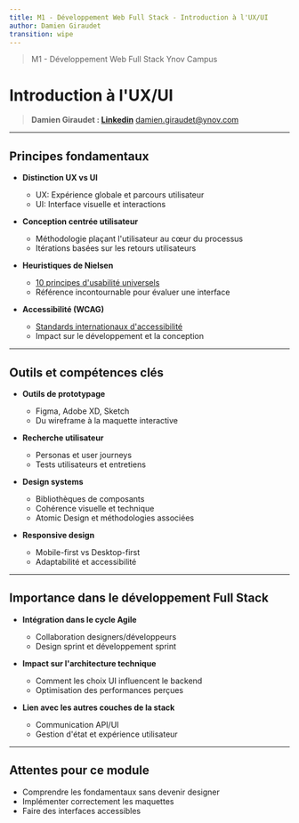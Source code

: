 ```yaml
---
title: M1 - Développement Web Full Stack - Introduction à l'UX/UI
author: Damien Giraudet
transition: wipe
---
```


> M1 - Développement Web Full Stack
> Ynov Campus

# Introduction à l'UX/UI

> **Damien Giraudet : [Linkedin](https://fr.linkedin.com/in/damiengiraudet)**
> damien.giraudet@ynov.com

---

## Principes fondamentaux

- **Distinction UX vs UI**
    - UX: Expérience globale et parcours utilisateur
    - UI: Interface visuelle et interactions

- **Conception centrée utilisateur**
    - Méthodologie plaçant l'utilisateur au cœur du processus
    - Itérations basées sur les retours utilisateurs

- **Heuristiques de Nielsen**
    - [10 principes d'usabilité universels](https://lepressing.com/heuristiques-de-nielsen-lutilisabilite-en-10-principes/)
    - Référence incontournable pour évaluer une interface

- **Accessibilité (WCAG)**
    - [Standards internationaux d'accessibilité](https://www.w3.org/WAI/standards-guidelines/wcag/)
    - Impact sur le développement et la conception

---

## Outils et compétences clés

- **Outils de prototypage**
    - Figma, Adobe XD, Sketch
    - Du wireframe à la maquette interactive

- **Recherche utilisateur**
    - Personas et user journeys
    - Tests utilisateurs et entretiens

- **Design systems**
    - Bibliothèques de composants
    - Cohérence visuelle et technique
    - Atomic Design et méthodologies associées

- **Responsive design**
    - Mobile-first vs Desktop-first
    - Adaptabilité et accessibilité

---

## Importance dans le développement Full Stack

- **Intégration dans le cycle Agile**
    - Collaboration designers/développeurs
    - Design sprint et développement sprint

- **Impact sur l'architecture technique**
    - Comment les choix UI influencent le backend
    - Optimisation des performances perçues

- **Lien avec les autres couches de la stack**
    - Communication API/UI
    - Gestion d'état et expérience utilisateur

---

## Attentes pour ce module
- Comprendre les fondamentaux sans devenir designer
- Implémenter correctement les maquettes
- Faire des interfaces accessibles

